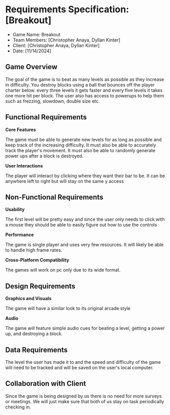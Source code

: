 # Requirements Specification: [Breakout]

- Game Name: Breakout
- Team Members: [Christopher Anaya, Dyllan Kinter]
- Client: [Christopher Anaya, Dyllan Kinter]
- Date: [11/14/2024]

## Game Overview
 The goal of the game is to beat as many levels as possible as they increase in difficulty. You destroy blocks using a ball that bounces off the player charter below. every three levels it gets faster and every five levels it takes one more hit per block. The user also has access to powerups to help them such as frezzing, slowdown, double size etc.

## Functional Requirements
 **Core Features**
    
 The game must be able to generate new levels for as long as possible and keep track of the increasing difficulty. It must also be able to accurately track the player's movement. It must also be able to randomly generate power ups after a block is destroyed.

 **User Interactions** 

 The player will interact by clicking where they want their bar to be. It can be anywhere left to right but will stay on the same y access

## Non-Functional Requirements
 **Usability**

 The first level will be pretty easy and since the user only needs to click with  a mouse they should be able to easily figure out how to use the controls

 **Performance**
 
 The game is single player and uses very few resources. It will likely be able to handle high frame rates.

 **Cross-Platform Compatibility**

 The games will work on pc only due to its wide format.

## Design Requirements
 **Graphics and Visuals** 

 The game will have a similar look to its original arcade style

 **Audio**

 The game will feature simple audio cues for beating a level, getting a power up, and destroying a block.

## Data Requirements
 The level the user has made it to and the speed and difficulty of the game will need to be tracked and will be saved on the user's local computer.

## Collaboration with Client
 Since the game is being designed by us there is no need for more surveys or meetings. We will just make sure that both of us stay on task periodically checking in.
